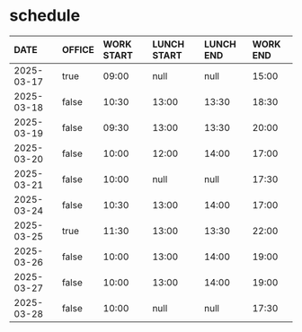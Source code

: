 # schedule

| DATE | OFFICE | WORK START | LUNCH START | LUNCH END | WORK END |
| :-- | :-- | :-- | :-- | :-- | :-- |
| 2025-03-17 | true | 09:00 | null | null | 15:00 |
| 2025-03-18 | false | 10:30 | 13:00 | 13:30 | 18:30 |
| 2025-03-19 | false | 09:30 | 13:00 | 13:30 | 20:00 |
| 2025-03-20 | false | 10:00 | 12:00 | 14:00 | 17:00 |
| 2025-03-21 | false | 10:00 | null | null | 17:30 |
| 2025-03-24 | false | 10:30 | 13:00 | 14:00 | 17:00 |
| 2025-03-25 | true | 11:30 | 13:00 | 13:30 | 22:00 |
| 2025-03-26 | false | 10:00 | 13:00 | 14:00 | 19:00 |
| 2025-03-27 | false | 10:00 | 13:00 | 14:00 | 19:00 |
| 2025-03-28 | false | 10:00 | null | null | 17:30 |
